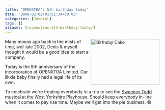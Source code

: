 ```yaml
---
title: "OPENXTRA's 5th birthday today"
date: "2008-02-02T01:01:34+00:00"
categories: [General]
tags: []
aliases: [/openxtras-5th-birthday-today/]
---
```


<img src="/images/uploads/2008/02/birthday-cake.jpg" alt="Birthday Cake" align="right" height="149" width="225" />Many moons ago back in the mists of time, well late 2002, Denis &amp; myself thought it would be a good idea to start a company.

Today is the 5th anniversary of the incorporation of OPENXTRA Limited. Our likkle baby finally had a legal life of its own.

To celebrate we're treating everybody to a trip to see the [Sweeney Todd](http://www.wyplayhouse.com/events/event_details.asp?event_ID=600) musical at the [West Yorkshire Playhouse](http://www.wyplayhouse.com/). Should keep everybody in-line when it comes to pay rise time. Maybe we'll get into the pie business. :smile:
